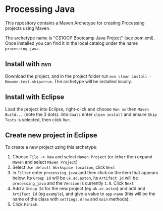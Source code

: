 # Processing Java

This repository contains a Maven Archetype for creating Processing projects using Maven.

The archetype name is "CS1OOP Bootcamp Java Project" (see pom.xml).  Once installed you can find it in the local catalog under the name `processing_java`.

## Install with `mvn`
Download the project, and in the project folder run `mvn clean install -Dmaven.test.skip=true`. The archetype will be installed locally.

## Install with Eclipse
Load the project into Eclipse, right-click and choose `Run as` then `Maven Build...` (note the 3 dots).  Into `Goals` enter `clean install` and ensure `Skip Tests` is selected, then click `Run`.

## Create new project in Eclipse
To create a new project using this archetype:
1. Choose `File -> New` and select `Maven Project` (or `Other` then expand `Maven` and select `Maven Project`)
1. Select `Use default Workspace location`, click `Next`
2. In `Filter` enter `processing_java` and then click on the item that appears below.  Its `Group Id` will be `uk.ac.aston`, its `Artifact Id` will be `processing_java` and the `Version` is currently `1.0`.  Click `Next`
1. Add a `Group Id` for the new project (eg `uk.ac.aston`) and add and `Artifact Id` (eg `example`), and give a value to `app-name` (this will be the name of the class with `settings`, `draw` and `main` methods). 
1. Click `Finish`.
